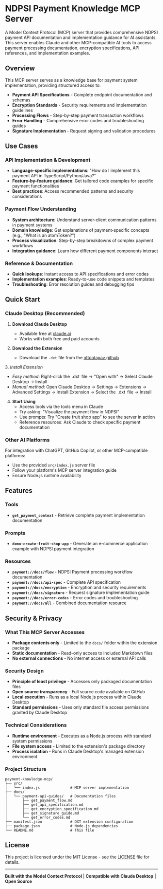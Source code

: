 # NDPSI Payment Knowledge MCP Server

A Model Context Protocol (MCP) server that provides comprehensive NDPSI payment API documentation and implementation guidance for AI assistants. This server enables Claude and other MCP-compatible AI tools to access payment processing documentation, encryption specifications, API references, and implementation examples.

## Overview

This MCP server serves as a knowledge base for payment system implementation, providing structured access to:

- **Payment API Specifications** - Complete endpoint documentation and schemas
- **Encryption Standards** - Security requirements and implementation guidelines  
- **Processing Flows** - Step-by-step payment transaction workflows
- **Error Handling** - Comprehensive error codes and troubleshooting guides
- **Signature Implementation** - Request signing and validation procedures

## Use Cases

### API Implementation & Development
- **Language-specific implementations**: "How do I implement this payment API in TypeScript/Python/Java?"
- **Feature-by-feature guidance**: Get tailored code examples for specific payment functionalities
- **Best practices**: Access recommended patterns and security considerations

### Payment Flow Understanding
- **System architecture**: Understand server-client communication patterns in payment systems
- **Domain knowledge**: Get explanations of payment-specific concepts (e.g., "What is an atomToken?")
- **Process visualization**: Step-by-step breakdowns of complex payment workflows
- **Integration guidance**: Learn how different payment components interact

### Reference & Documentation
- **Quick lookups**: Instant access to API specifications and error codes
- **Implementation examples**: Ready-to-use code snippets and templates
- **Troubleshooting**: Error resolution guides and debugging tips

## Quick Start

### Claude Desktop (Recommended)

1. **Download Claude Desktop**
   - Available free at [claude.ai](https://claude.ai)
   - Works with both free and paid accounts

2. **Download the Extension**
   - Download the `.dxt` file from the [nttdatapay github](https://github.com/nttdatapay/mcp-agent)

3.⁠ ⁠*Install Extension*
   - *Easy method*: Right-click the ⁠ .dxt ⁠ file → "Open with" → Select Claude Desktop → Install
   - *Manual method*: Open Claude Desktop → Settings → Extensions → Advanced Settings → Install Extension → Select the ⁠ .dxt ⁠ file → Install

4. **Start Using**
   - Access tools via the tools menu in Claude
   - Try asking: "Visualize the payment flow in NDPSI"
   - Use prompts: Try "Create fruit shop app" to see the server in action
   - Reference resources: Ask Claude to check specific payment documentation

### Other AI Platforms

For integration with ChatGPT, GitHub Copilot, or other MCP-compatible platforms:

- Use the provided `src/index.js` server file
- Follow your platform's MCP server integration guide
- Ensure Node.js runtime availability

## Features

### Tools
- **`get_payment_context`** - Retrieve complete payment implementation documentation

### Prompts  
- **`demo-create-fruit-shop-app`** - Generate an e-commerce application example with NDPSI payment integration

### Resources
- **`payment://docs/flow`** - NDPSI Payment processing workflow documentation
- **`payment://docs/api-spec`** - Complete API specification
- **`payment://docs/encryption`** - Encryption and security requirements
- **`payment://docs/signature`** - Request signature implementation guide
- **`payment://docs/error-codes`** - Error codes and troubleshooting
- **`payment://docs/all`** - Combined documentation resource

## Security & Privacy

### What This MCP Server Accesses

- **Package contents only** - Limited to the `docs/` folder within the extension package
- **Static documentation** - Read-only access to included Markdown files
- **No external connections** - No internet access or external API calls

### Security Design

- **Principle of least privilege** - Accesses only packaged documentation files
- **Open source transparency** - Full source code available on GitHub
- **Local execution** - Runs as a local Node.js process within Claude Desktop
- **Standard permissions** - Uses only standard file access permissions granted by Claude Desktop

### Technical Considerations

- **Runtime environment** - Executes as a Node.js process with standard system permissions
- **File system access** - Limited to the extension's package directory
- **Process isolation** - Runs in Claude Desktop's managed extension environment



### Project Structure

```
payment-knowledge-mcp/
├── src/
│   └── index.js              # MCP server implementation
├── docs/
│   └── payment-api-guides/   # Documentation files
│       ├── get_payment_flow.md
│       ├── get_api_specification.md
│       ├── get_encryption_specification.md
│       ├── get_signature_guide.md
│       └── get_error_codes.md
├── manifest.json             # DXT extension configuration
├── package.json              # Node.js dependencies
└── README.md                 # This file
```


## License

This project is licensed under the MIT License - see the [LICENSE](LICENSE) file for details.

---

**Built with the Model Context Protocol** | **Compatible with Claude Desktop** | **Open Source**